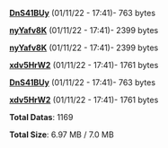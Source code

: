 [**DnS41BUy**](/data/DnS41BUy.txt) (01/11/22 - 17:41)- 763 bytes

[**nyYafv8K**](/data/nyYafv8K.txt) (01/11/22 - 17:41)- 2399 bytes

[**nyYafv8K**](/data/nyYafv8K.txt) (01/11/22 - 17:41)- 2399 bytes

[**xdv5HrW2**](/data/xdv5HrW2.txt) (01/11/22 - 17:41)- 1761 bytes

[**DnS41BUy**](/data/DnS41BUy.txt) (01/11/22 - 17:41)- 763 bytes

[**xdv5HrW2**](/data/xdv5HrW2.txt) (01/11/22 - 17:41)- 1761 bytes

**Total Datas**: 1169

**Total Size**: 6.97 MB / 7.0 MB